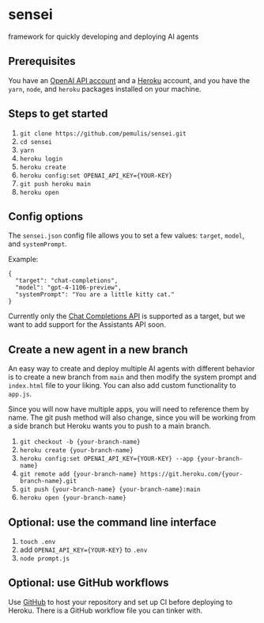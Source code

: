 # sensei
framework for quickly developing and deploying AI agents

## Prerequisites

You have an [OpenAI API account](https://openai.com/blog/openai-api) and a [Heroku](https://signup.heroku.com/) account, and you have the `yarn`, `node`, and `heroku` packages installed on your machine.

## Steps to get started

1. `git clone https://github.com/pemulis/sensei.git`
2. `cd sensei`
3. `yarn`
4. `heroku login`
5. `heroku create`
6. `heroku config:set OPENAI_API_KEY={YOUR-KEY}`
7. `git push heroku main`
8. `heroku open`

## Config options

The `sensei.json` config file allows you to set a few values: `target`, `model`, and `systemPrompt`.

Example:

```
{
  "target": "chat-completions",
  "model": "gpt-4-1106-preview",
  "systemPrompt": "You are a little kitty cat."
}
```

Currently only the [Chat Completions API](https://platform.openai.com/docs/guides/text-generation/chat-completions-api) is supported as a target, but we want to add support for the Assistants API soon.

## Create a new agent in a new branch

An easy way to create and deploy multiple AI agents with different behavior is to create a new branch from `main` and then modify the system prompt and `index.html` file to your liking. You can also add custom functionality to `app.js`.

Since you will now have multiple apps, you will need to reference them by name. The git push method will also change, since you will be working from a side branch but Heroku wants you to push to a main branch.

1. `git checkout -b {your-branch-name}`
2. `heroku create {your-branch-name}`
3. `heroku config:set OPENAI_API_KEY={YOUR-KEY} --app {your-branch-name}`
4. `git remote add {your-branch-name} https://git.heroku.com/{your-branch-name}.git`
4. `git push {your-branch-name} {your-branch-name}:main`
5. `heroku open {your-branch-name}`

## Optional: use the command line interface

1. `touch .env`
2. add `OPENAI_API_KEY={YOUR-KEY}` to `.env`
3. `node prompt.js`

## Optional: use GitHub workflows

Use [GitHub](https://github.com/) to host your repository and set up CI before deploying to Heroku. There is a GitHub workflow file you can tinker with. 